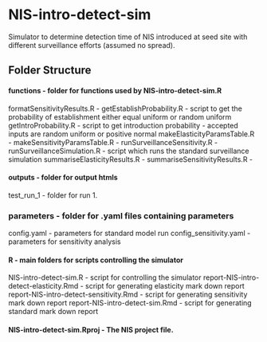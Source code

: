 # NIS-intro-detect-sim
Simulator to determine detection time of NIS introduced at seed site with different surveillance efforts (assumed no spread).

## Folder Structure

#### functions - folder for functions used by NIS-intro-detect-sim.R
  formatSensitivityResults.R - 
  getEstablishProbability.R - script to get the probability of establishment either equal uniform or random uniform
  getIntroProbability.R - script to get introduction probability - accepted inputs are random uniform or positive normal
  makeElasticityParamsTable.R - 
  makeSensitivityParamsTable.R - 
  runSurveillanceSensitivity.R - 
  runSurveillanceSimulation.R - script which runs the standard surveillance simulation
  summariseElasticityResults.R - 
  summariseSensitivityResults.R - 

#### outputs - folder for output htmls
  test_run_1 - folder for run 1. 
  
### parameters - folder for .yaml files containing parameters
  config.yaml - parameters for standard model run
  config_sensitivity.yaml - parameters for sensitivity analysis

#### R - main folders for scripts controlling the simulator
  NIS-intro-detect-sim.R - script for controlling the simulator
  report-NIS-intro-detect-elasticity.Rmd - script for generating elasticity mark down report
  report-NIS-intro-detect-sensitivity.Rmd - script for generating sensitivity mark down report
  report-NIS-intro-detect-sim.Rmd - script for generating standard mark down report
  
#### NIS-intro-detect-sim.Rproj - The NIS project file. 